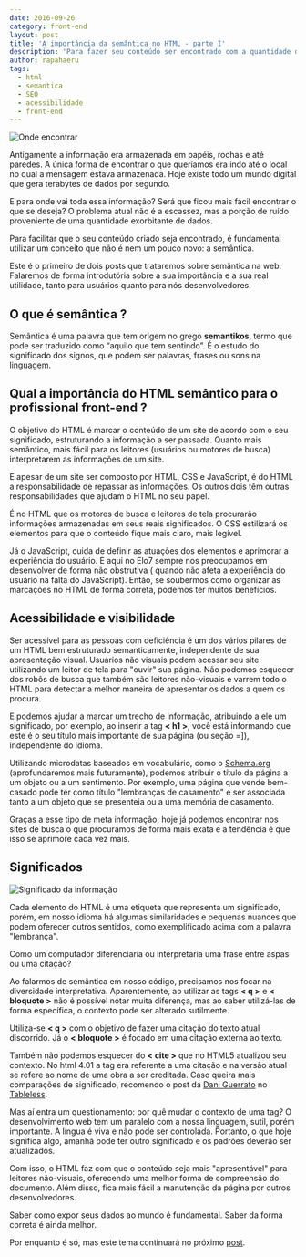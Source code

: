 ```yaml
---
date: 2016-09-26
category: front-end
layout: post
title: 'A importância da semântica no HTML - parte I'
description: 'Para fazer seu conteúdo ser encontrado com a quantidade de informações geradas nos dias de hoje, se torna fundamental sabermos utilizar o conceito da semântica.'
author: rapahaeru
tags:
  - html
  - semantica
  - SEO
  - acessibilidade
  - front-end
---
```


![Onde encontrar](../images/html-semantico1-01.jpg)

Antigamente a informação era armazenada em papéis, rochas e até paredes. A única forma de encontrar o que queríamos era indo até o local no qual a mensagem estava armazenada. Hoje existe todo um mundo digital que gera terabytes de dados por segundo.

E para onde vai toda essa informação? Será que ficou mais fácil encontrar o que se deseja? O problema atual não é a escassez, mas a porção de ruído proveniente de uma quantidade exorbitante de dados.

Para facilitar que o seu conteúdo criado seja encontrado, é fundamental utilizar um conceito que não é nem um pouco novo: a semântica.

Este é o primeiro de dois posts que trataremos sobre semântica na web. Falaremos de forma introdutória sobre a sua importância e a sua real utilidade, tanto para usuários quanto para nós desenvolvedores.

## O que é semântica ?
Semântica é uma palavra que tem origem no grego **semantikos**, termo que pode ser traduzido como “aquilo que tem sentindo”. É o estudo do significado dos signos, que podem ser palavras, frases ou sons na linguagem.

## Qual a importância do HTML semântico para o profissional front-end ?
O objetivo do HTML é marcar o conteúdo de um site de acordo com o seu significado, estruturando a informação a ser passada. Quanto mais semântico, mais fácil para os leitores (usuários ou motores de busca) interpretarem as informações de um site.

E apesar de um site ser composto por HTML, CSS e JavaScript, é do HTML a responsabilidade de repassar as informações. Os outros dois têm outras responsabilidades que ajudam o HTML no seu papel.

É no HTML que os motores de busca e leitores de tela procurarão informações armazenadas em seus reais significados. O CSS estilizará os elementos para que o conteúdo fique mais claro, mais legível.

Já o JavaScript, cuida de definir as atuações dos elementos e aprimorar a experiência do usuário. E aqui no Elo7 sempre nos preocupamos em desenvolver de forma não obstrutiva ( quando não afeta a experiência do usuário na falta do JavaScript). Então, se soubermos como organizar as marcações no HTML de forma correta, podemos ter muitos benefícios.

## Acessibilidade e visibilidade
Ser acessível para as pessoas com deficiência é um dos vários pilares de um HTML bem estruturado semanticamente, independente de sua apresentação visual. Usuários não visuais podem acessar seu site utilizando um leitor de tela para "ouvir" sua página. Não podemos esquecer dos robôs de busca que também são leitores não-visuais e varrem todo o HTML para detectar a melhor maneira de apresentar os dados a quem os procura.

E podemos ajudar a marcar um trecho de informação, atribuindo a ele um significado, por exemplo, ao inserir a tag **< h1 >**, você está informando que este é o seu título mais importante de sua página (ou seção =]), independente do idioma.

Utilizando microdatas baseados em vocabulário, como o [Schema.org](https://schema.org/) (aprofundaremos mais futuramente), podemos atribuir o título da página a um objeto ou a um sentimento. Por exemplo, uma página que vende bem-casado pode ter como título "lembranças de casamento" e ser associada tanto a um objeto que se presenteia ou a uma memória de casamento.

Graças a esse tipo de meta informação, hoje já podemos encontrar nos sites de busca o que procuramos de forma mais exata e a tendência é que isso se aprimore cada vez mais.

## Significados
![Significado da informação](../images/html-semantico1-02.jpg)

Cada elemento do HTML é uma etiqueta que representa um significado, porém, em nosso idioma há algumas similaridades e pequenas nuances que podem oferecer outros sentidos, como exemplificado acima com a palavra "lembrança".

Como um computador diferenciaria ou interpretaria uma frase entre aspas ou uma citação?

Ao falarmos de semântica em nosso código, precisamos nos focar na diversidade interpretativa. Aparentemente, ao utilizar as tags **< q >** e **< bloquote >** não é possível notar muita diferença, mas ao saber utilizá-las de forma específica, o contexto pode ser alterado sutilmente.

Utiliza-se **< q >** com o objetivo de fazer uma citação do texto atual discorrido. Já o **< bloquote >** é focado em uma citação externa ao texto.

Também não podemos esquecer do **< cite >** que no HTML5 atualizou seu contexto. No html 4.01 a tag era referente a uma citação e na versão atual se refere ao nome de uma obra a ser creditada. Caso queira mais comparações de significado, recomendo o post da [Dani Guerrato](https://twitter.com/daniguerrato?lang=pt)  no [Tableless](http://tableless.com.br/semantica-padroes-e-o-que-voce-tem-a-ver-com-isto/).

Mas aí entra um questionamento:  por quê mudar o contexto de uma tag? O desenvolvimento web tem um paralelo com a nossa linguagem, sutil, porém importante. A língua é viva e não pode ser controlada. Portanto, o que hoje significa algo, amanhã pode ter outro significado e os padrões deverão ser atualizados.

Com isso, o HTML faz com que o conteúdo seja mais "apresentável" para leitores não-visuais, oferecendo uma melhor forma de compreensão do documento. Além disso, fica mais fácil a manutenção da página por outros desenvolvedores.

Saber como expor seus dados ao mundo é fundamental. Saber da forma correta é ainda melhor.

Por enquanto é só, mas este tema continuará no próximo [post](/html-semantico-2/).
